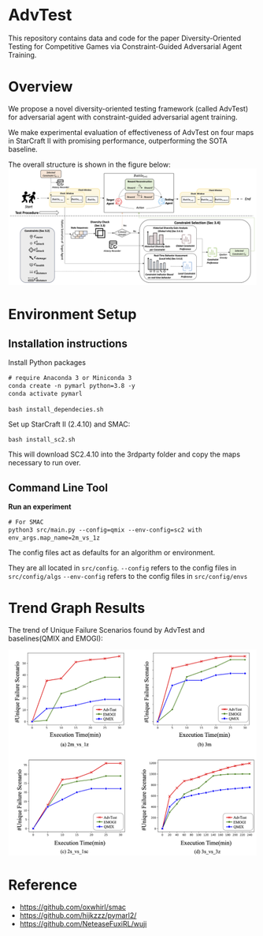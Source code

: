 # <font size=6>AdvTest</font>
This repository contains data and code for the paper Diversity-Oriented Testing for Competitive Games via Constraint-Guided Adversarial Agent Training.

# Overview

We propose a novel diversity-oriented testing framework (called AdvTest) for adversarial agent with constraint-guided adversarial agent training.

We make experimental evaluation of effectiveness of AdvTest on four maps in StarCraft II with promising performance, outperforming the SOTA baseline.

The overall structure is shown in the figure below:
![图片](images/overview.png)

# Environment Setup
## Installation instructions

Install Python packages

```shell
# require Anaconda 3 or Miniconda 3
conda create -n pymarl python=3.8 -y
conda activate pymarl

bash install_dependecies.sh
```

Set up StarCraft II (2.4.10) and SMAC:

```shell
bash install_sc2.sh
```

This will download SC2.4.10 into the 3rdparty folder and copy the maps necessary to run over.


## Command Line Tool

**Run an experiment**

```shell
# For SMAC
python3 src/main.py --config=qmix --env-config=sc2 with env_args.map_name=2m_vs_1z
```

The config files act as defaults for an algorithm or environment.

They are all located in `src/config`.
`--config` refers to the config files in `src/config/algs`
`--env-config` refers to the config files in `src/config/envs`


# Trend Graph Results
The trend of Unique Failure Scenarios found by AdvTest and baselines(QMIX and EMOGI):

![图片](images/result.png)

# Reference
- https://github.com/oxwhirl/smac
- https://github.com/hijkzzz/pymarl2/
- https://github.com/NeteaseFuxiRL/wuji